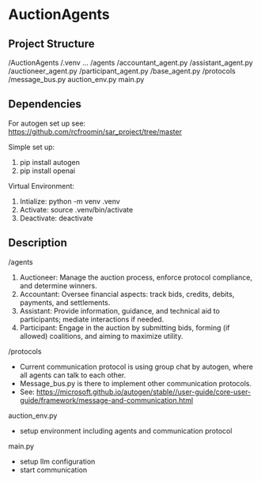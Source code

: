 # AuctionAgents

## Project Structure

/AuctionAgents
  /.venv
    ...
  /agents
    /accountant_agent.py
    /assistant_agent.py
    /auctioneer_agent.py
    /participant_agent.py
    /base_agent.py
  /protocols
    /message_bus.py
  auction_env.py
  main.py

## Dependencies

For autogen set up see: https://github.com/rcfroomin/sar_project/tree/master 

Simple set up:
  1. pip install autogen
  2. pip install openai

Virtual Environment: 
1. Intialize: python -m venv .venv 
2. Activate: source .venv/bin/activate
3. Deactivate: deactivate

## Description

/agents 
1. Auctioneer: Manage the auction process, enforce protocol compliance, and determine winners.
2. Accountant: Oversee financial aspects: track bids, credits, debits, payments, and settlements.
3. Assistant: Provide information, guidance, and technical aid to participants; mediate interactions if needed.
4. Participant: Engage in the auction by submitting bids, forming (if allowed) coalitions, and aiming to maximize utility.

/protocols
- Current communication protocol is using group chat by autogen, where all agents can talk to each other.
- Message_bus.py is there to implement other communication protocols.
- See: https://microsoft.github.io/autogen/stable//user-guide/core-user-guide/framework/message-and-communication.html

auction_env.py
- setup environment including agents and communication protocol

main.py
- setup llm configuration
- start communication
